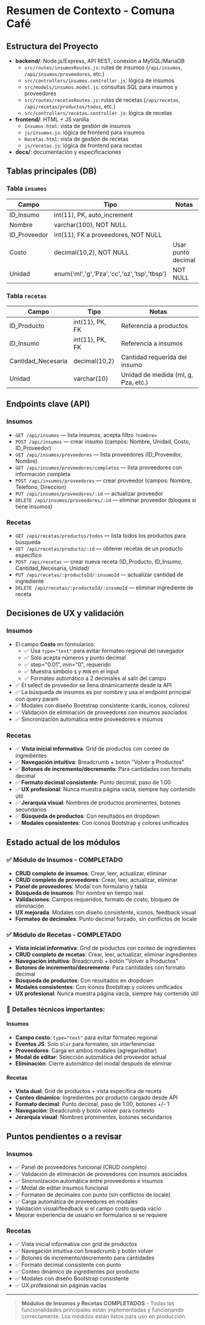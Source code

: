 # Resumen de Contexto - Comuna Café

## Estructura del Proyecto

- **backend/**: Node.js/Express, API REST, conexión a MySQL/MariaDB
  - `src/routes/insumosRoutes.js`: rutas de insumos (`/api/insumos`, `/api/insumos/proveedores`, etc.)
  - `src/controllers/insumos.controller.js`: lógica de insumos
  - `src/models/insumos.model.js`: consultas SQL para insumos y proveedores
  - `src/routes/recetasRoutes.js`: rutas de recetas (`/api/recetas`, `/api/recetas/productos/todos`, etc.)
  - `src/controllers/recetas.controller.js`: lógica de recetas
- **frontend/**: HTML + JS vanilla
  - `Insumos.html`: vista de gestión de insumos
  - `js/insumos.js`: lógica de frontend para insumos
  - `Recetas.html`: vista de gestión de recetas
  - `js/recetas.js`: lógica de frontend para recetas
- **docs/**: documentación y especificaciones

## Tablas principales (DB)

### Tabla `insumos`
| Campo        | Tipo                                      | Notas                |
|--------------|-------------------------------------------|----------------------|
| ID_Insumo    | int(11), PK, auto_increment               |                      |
| Nombre       | varchar(100), NOT NULL                    |                      |
| ID_Proveedor | int(11), FK a proveedores, NOT NULL       |                      |
| Costo        | decimal(10,2), NOT NULL                   | Usar punto decimal   |
| Unidad       | enum('ml','g','Pza','cc','oz','tsp','tbsp') | NOT NULL           |

### Tabla `recetas`
| Campo              | Tipo                | Notas                                    |
|--------------------|---------------------|------------------------------------------|
| ID_Producto        | int(11), PK, FK     | Referencia a productos                   |
| ID_Insumo          | int(11), PK, FK     | Referencia a insumos                     |
| Cantidad_Necesaria | decimal(10,2)       | Cantidad requerida del insumo            |
| Unidad             | varchar(10)         | Unidad de medida (ml, g, Pza, etc.)     |

## Endpoints clave (API)

### Insumos
- `GET /api/insumos` — lista insumos, acepta filtro `?nombre=`
- `POST /api/insumos` — crear insumo (campos: Nombre, Unidad, Costo, ID_Proveedor)
- `GET /api/insumos/proveedores` — lista proveedores (ID_Proveedor, Nombre)
- `GET /api/insumos/proveedores/completos` — lista proveedores con información completa
- `POST /api/insumos/proveedores` — crear proveedor (campos: Nombre, Telefono, Direccion)
- `PUT /api/insumos/proveedores/:id` — actualizar proveedor
- `DELETE /api/insumos/proveedores/:id` — eliminar proveedor (bloquea si tiene insumos)

### Recetas
- `GET /api/recetas/productos/todos` — lista todos los productos para búsqueda
- `GET /api/recetas/producto/:id` — obtener recetas de un producto específico
- `POST /api/recetas` — crear nueva receta (ID_Producto, ID_Insumo, Cantidad_Necesaria, Unidad)
- `PUT /api/recetas/:productoId/:insumoId` — actualizar cantidad de ingrediente
- `DELETE /api/recetas/:productoId/:insumoId` — eliminar ingrediente de receta

## Decisiones de UX y validación

### Insumos
- El campo **Costo** en formularios:
  - ✅ Usa `type="text"` para evitar formateo regional del navegador
  - ✅ Solo acepta números y punto decimal
  - ✅ step="0.01", min="0", requerido
  - ✅ Muestra símbolo `$` y `MXN` en el input
  - ✅ Formateo automático a 2 decimales al salir del campo
- ✅ El select de proveedor se llena dinámicamente desde la API
- ✅ La búsqueda de insumos es por nombre y usa el endpoint principal con query param
- ✅ Modales con diseño Bootstrap consistente (cards, iconos, colores)
- ✅ Validación de eliminación de proveedores con insumos asociados
- ✅ Sincronización automática entre proveedores e insumos

### Recetas
- ✅ **Vista inicial informativa**: Grid de productos con conteo de ingredientes
- ✅ **Navegación intuitiva**: Breadcrumb + botón "Volver a Productos"
- ✅ **Botones de incremento/decremento**: Para cantidades con formato decimal
- ✅ **Formato decimal consistente**: Punto decimal, paso de 1.00
- ✅ **UX profesional**: Nunca muestra página vacía, siempre hay contenido útil
- ✅ **Jerarquía visual**: Nombres de productos prominentes, botones secundarios
- ✅ **Búsqueda de productos**: Con resultados en dropdown
- ✅ **Modales consistentes**: Con íconos Bootstrap y colores unificados

## Estado actual de los módulos

### ✅ **Módulo de Insumos - COMPLETADO**
- **CRUD completo de insumos**: Crear, leer, actualizar, eliminar
- **CRUD completo de proveedores**: Crear, leer, actualizar, eliminar
- **Panel de proveedores**: Modal con formulario y tabla
- **Búsqueda de insumos**: Por nombre en tiempo real
- **Validaciones**: Campos requeridos, formato de costo, bloqueo de eliminación
- **UX mejorada**: Modales con diseño consistente, iconos, feedback visual
- **Formateo de decimales**: Punto decimal forzado, sin conflictos de locale

### ✅ **Módulo de Recetas - COMPLETADO**
- **Vista inicial informativa**: Grid de productos con conteo de ingredientes
- **CRUD completo de recetas**: Crear, leer, actualizar, eliminar ingredientes
- **Navegación intuitiva**: Breadcrumb + botón "Volver a Productos"
- **Botones de incremento/decremento**: Para cantidades con formato decimal
- **Búsqueda de productos**: Con resultados en dropdown
- **Modales consistentes**: Con íconos Bootstrap y colores unificados
- **UX profesional**: Nunca muestra página vacía, siempre hay contenido útil

### 🔧 **Detalles técnicos importantes:**

#### Insumos
- **Campo costo**: `type="text"` para evitar formateo regional
- **Eventos JS**: Solo `blur` para formateo, sin interferencias
- **Proveedores**: Carga en ambos modales (agregar/editar)
- **Modal de editar**: Selección automática del proveedor actual
- **Eliminación**: Cierre automático del modal después de eliminar

#### Recetas
- **Vista dual**: Grid de productos + vista específica de receta
- **Conteo dinámico**: Ingredientes por producto cargado desde API
- **Formato decimal**: Punto decimal, paso de 1.00, botones +/- 1
- **Navegación**: Breadcrumb y botón volver para contexto
- **Jerarquía visual**: Nombres prominentes, botones secundarios

## Puntos pendientes o a revisar

### Insumos
- ✅ Panel de proveedores funcional (CRUD completo)
- ✅ Validación de eliminación de proveedores con insumos asociados
- ✅ Sincronización automática entre proveedores e insumos
- ✅ Modal de editar insumos funcional
- ✅ Formateo de decimales con punto (sin conflictos de locale)
- ✅ Carga automática de proveedores en modales
- Validación visual/feedback si el campo costo queda vacío
- Mejorar experiencia de usuario en formularios si se requiere

### Recetas
- ✅ Vista inicial informativa con grid de productos
- ✅ Navegación intuitiva con breadcrumb y botón volver
- ✅ Botones de incremento/decremento para cantidades
- ✅ Formato decimal consistente con punto
- ✅ Conteo dinámico de ingredientes por producto
- ✅ Modales con diseño Bootstrap consistente
- ✅ UX profesional sin páginas vacías

---

> **Módulos de Insumos y Recetas COMPLETADOS** - Todas las funcionalidades principales están implementadas y funcionando correctamente. Los módulos están listos para uso en producción. 